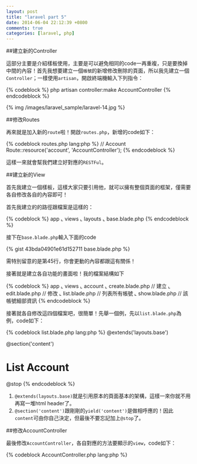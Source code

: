```yaml
---
layout: post
title: "laravel part 5"
date: 2014-06-04 22:12:39 +0800
comments: true
categories: [laravel, php]
---
```


##建立新的Controller

這部分主要是介紹樣板使用，主要是可以避免相同的code一再重複，只是要換掉中間的內容！首先我想要建立一個`帳號`的新增修改刪除的頁面，所以我先建立一個`Controller`；一樣使用`artisan`，開啟終端機輸入下列指令：

{% codeblock %}
php artisan controller:make AccountController
{% endcodeblock %}

{% img /images/laravel_sample/laravel-14.jpg %}

<!-- more -->

##修改Routes

再來就是加入新的`route`啦！開啟`routes.php`，新增的code如下：

{% codeblock routes.php lang:php %}
// Account
Route::resource('account', 'AccountController');
{% endcodeblock %}

這樣一來就會幫我們建立好對應的`RESTFul`。

##建立新的View

首先我建立一個樣板，這樣大家只要引用他，就可以擁有整個頁面的框架，僅需要各自修改各自的內容即可！

首先我建立的的路徑跟檔案是這樣的：

{% codeblock %}
app
  ⌞ views
    ⌞ layouts
      ⌞ base.blade.php
{% endcodeblock %}

接下在`base.blade.php`輸入下面的code

{% gist 43bda04901e61d152711 base.blade.php %}

需特別留意的是第45行，你會更動的內容都跟這有關係！

接著就是建立各自功能的畫面啦！我的檔案結構如下

{% codeblock %}
app
  ⌞ views
    ⌞ account
      ⌞ create.blade.php // 建立
      ⌞ edit.blade.php   // 修改
      ⌞ list.blade.php   // 列表所有帳號
      ⌞ show.blade.php   // 該帳號細部資訊
{% endcodeblock %}

接著就各自修改這四個檔案吧，很簡單！先舉一個例，先以`list.blade.php`為例，code如下：

{% codeblock list.blade.php lang:php %}
@extends('layouts.base')

@section('content')
  <h1>List Account</h1>
@stop
{% endcodeblock %}

1. `@extends(layouts.base)`就是引用原本的頁面基本的架構，這樣一來你就不用再寫一堆html header了。
2. `@section('content')`跟剛剛的`yield('content')`是做相呼應的！因此`content`可由你自己決定，但最後不要忘記加上`@stop`了。

##修改AccountController

最後修改`AccountController`，各自對應的方法要顯示的`view`，code如下：

{% codeblock AccountController.php lang:php %}
<?php

class AccountController extends \BaseController {

    /**
     * Display a listing of the resource.
     *
     * @return Response
     */
    public function index()
    {
        $view = View::make('account.list');
        return $view;
    }


    /**
     * Show the form for creating a new resource.
     *
     * @return Response
     */
    public function create()
    {
        $view = View::make('account.create');
        return $view;
    }


    /**
     * Store a newly created resource in storage.
     *
     * @return Response
     */
    public function store()
    {
        //
    }


    /**
     * Display the specified resource.
     *
     * @param  int  $id
     * @return Response
     */
    public function show($id)
    {
        $view = View::make('account.show');
        return $view;
    }


    /**
     * Show the form for editing the specified resource.
     *
     * @param  int  $id
     * @return Response
     */
    public function edit($id)
    {
        $view = View::make('account.edit');
        return $view;
    }


    /**
     * Update the specified resource in storage.
     *
     * @param  int  $id
     * @return Response
     */
    public function update($id)
    {
        //
    }


    /**
     * Remove the specified resource from storage.
     *
     * @param  int  $id
     * @return Response
     */
    public function destroy($id)
    {
        //
    }
}
{% endcodeblock %}

可以注意到`View::make()`內都是用`account.XXX`，`account`代表的就是`account`目錄路徑下的各自的檔案。

如果成功的話可以看到這樣的畫面

{% img /images/laravel_sample/laravel-15.jpg %}

功能的話...to be continued

